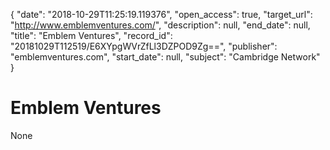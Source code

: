{
  "date": "2018-10-29T11:25:19.119376", 
  "open_access": true, 
  "target_url": "http://www.emblemventures.com/", 
  "description": null, 
  "end_date": null, 
  "title": "Emblem Ventures", 
  "record_id": "20181029T112519/E6XYpgWVrZfLl3DZPOD9Zg==", 
  "publisher": "emblemventures.com", 
  "start_date": null, 
  "subject": "Cambridge Network"
}

# Emblem Ventures

None